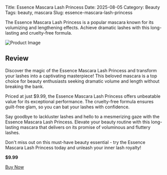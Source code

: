 Title: Essence Mascara Lash Princess
Date: 2025-08-05
Category: Beauty
Tags: beauty, mascara
Slug: essence-mascara-lash-princess


The Essence Mascara Lash Princess is a popular mascara known for its volumizing and lengthening effects. Achieve dramatic lashes with this long-lasting and cruelty-free formula.

![Product Image](https://cdn.dummyjson.com/product-images/beauty/essence-mascara-lash-princess/1.webp)

## Review

Discover the magic of the Essence Mascara Lash Princess and transform your lashes into a captivating masterpiece! This beloved mascara is a top choice for beauty enthusiasts seeking dramatic volume and length without breaking the bank.

Priced at just $9.99, the Essence Mascara Lash Princess offers unbeatable value for its exceptional performance. The cruelty-free formula ensures guilt-free glam, so you can bat your lashes with confidence.

Say goodbye to lackluster lashes and hello to a mesmerizing gaze with the Essence Mascara Lash Princess. Elevate your beauty routine with this long-lasting mascara that delivers on its promise of voluminous and fluttery lashes.

Don't miss out on this must-have beauty essential - try the Essence Mascara Lash Princess today and unleash your inner lash royalty!





**$9.99**

[Buy Now](https://www.amazon.com/s?k=Essence+Mascara+Lash+Princess&tag=kenenitech-20)